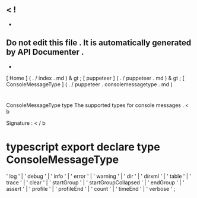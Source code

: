 <
!
-
-
Do
not
edit
this
file
.
It
is
automatically
generated
by
API
Documenter
.
-
-
>
[
Home
]
(
.
/
index
.
md
)
&
gt
;
[
puppeteer
]
(
.
/
puppeteer
.
md
)
&
gt
;
[
ConsoleMessageType
]
(
.
/
puppeteer
.
consolemessagetype
.
md
)
#
#
ConsoleMessageType
type
The
supported
types
for
console
messages
.
<
b
>
Signature
:
<
/
b
>
typescript
export
declare
type
ConsoleMessageType
=
'
log
'
|
'
debug
'
|
'
info
'
|
'
error
'
|
'
warning
'
|
'
dir
'
|
'
dirxml
'
|
'
table
'
|
'
trace
'
|
'
clear
'
|
'
startGroup
'
|
'
startGroupCollapsed
'
|
'
endGroup
'
|
'
assert
'
|
'
profile
'
|
'
profileEnd
'
|
'
count
'
|
'
timeEnd
'
|
'
verbose
'
;
